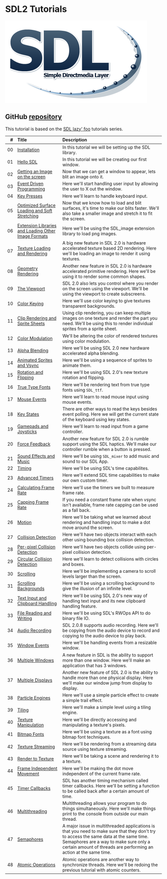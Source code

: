 # SDL2 Tutorials

![SDL Logo](./md/preview.png)
## GitHub [repository](https://github.com/jmparis/SDL2-lazy-foo)

This tutorial is based on the [SDL lazy' foo](https://lazyfoo.net/tutorials/SDL/index.php) tutorials series.


|  # | Title | Description |
|---:|:------|:------------|
| 00 | [Installation](./lesson-00/README.md)                | In this tutorial we will be setting up the SDL library. |
| 01 | [Hello SDL](./lesson-01/README.md)                   | In this tutorial we will be creating our first window. |
| 02 | [Getting an Image on the screen](./lesson-02/README.md)  | Now that we can get a window to appear, lets blit an image onto it. |
| 03 | [Event Driven Programming](./lesson-03/README.md)    | Here we'll start handling user input by allowing the user to X out the window.	 |
| 04 | [Key Presses](./lesson-04/README.md)                 | Here we'll learn to handle keyboard input. |
| 05 | [Optimized Surface Loading and Soft Stretching](./lesson-05/README.md)    | Now that we know how to load and blit surfaces, it's time to make our blits faster. We'll also take a smaller image and stretch it to fit the screen. |
| 06 | [Extension Libraries and Loading Other Image Formats](./lesson-06/README.md) | Here we'll be using the SDL_image extension library to load png images. |
| 07 | [Texture Loading and Rendering](./lesson-07/README.md)   | A big new feature in SDL 2.0 is hardware accelerated texture based 2D rendering. Here we'll be loading an image to render it using textures. |
| 08 | [Geometry Rendering](./lesson-08/README.md)          | Another new feature in SDL 2.0 is hardware accelerated primitive rendering. Here we'll be using it to render some common shapes. |
| 09 | [The Viewport](./lesson-09/README.md)                | SDL 2.0 also lets you control where you render on the screen using the viewport. We'll be using the viewport to create subscreens. |
| 10 | [Color Keying](./lesson-10/README.md)                | Here we'll use color keying to give textures transparent backgrounds. |
| 11 | [Clip Rendering and Sprite Sheets](./lesson-11/README.md)    | Using clip rendering, you can keep multiple images on one texture and render the part you need. We'll be using this to render individual sprites from a sprite sheet. |
| 12 | [Color Modulation](./lesson-12/README.md)            | We'll be altering the color of rendered textures using color modulation. |
| 13 | [Alpha Blending](./lesson-13/README.md)              | Here we'll be using SDL 2.0 new hardware accelerated alpha blending. |
| 14 | [Animated Sprites and Vsync](./lesson-14/README.md)  | Here we'll be using a sequence of sprites to animate them. |
| 15 | [Rotation and Flipping](./lesson-15/README.md)       | Here we'll be using SDL 2.0's new texture rotation and flipping. |
| 16 | [True Type Fonts](./lesson-16/README.md)             | Here we'll be rendering text from true type fonts using `SDL_ttf`. |
| 17 | [Mouse Events](./lesson-17/README.md)                | Here we'll learn to read mouse input using mouse events. |
| 18 | [Key States](./lesson-18/README.md)                  | There are other ways to read the keys besides event polling. Here we will get the current state of the keyboard using key states. |
| 19 | [Gamepads and Joysticks](./lesson-19/README.md)      | Here we'll learn to read input from a game controller. |
| 20 | [Force Feedback](./lesson-20/README.md)              | Another new feature for SDL 2.0 is rumble support using the SDL haptics. We'll make our controller rumble when a button is pressed. |
| 21 | [Sound Effects and Music](./lesson-21/README.md)     | Here we'll be using `SDL_mixer` to add music and sound to our SDL App. |
| 22 | [Timing](./lesson-22/README.md)                      | Here we'll be using SDL's time capabilites. |
| 23 | [Advanced Timers](./lesson-23/README.md)             | Here we'll extend SDL time capabilities to make our own custom timer. |
| 24 | [Calculating Frame Rate](./lesson-24/README.md)      | Here we'll use the timers we built to measure frame rate. |
| 25 | [Capping Frame Rate](./lesson-25/README.md)          | If you need a constant frame rate when vsync isn't available, frame rate capping can be used as a fall back. |
| 26 | [Motion](./lesson-26/README.md)                      | Here we'll be taking what we learned about rendering and handling input to make a dot move around the screen. |
| 27 | [Collision Detection](./lesson-27/README.md)         | Here we'll have two objects interact with each other using bounding box collision detection. |
| 28 | [Per-pixel Collision Detection](./lesson-28/README.md)   | Here we'll have two objects collide using per-pixel collision detection. |
| 29 | [Circular Collision Detection](./lesson-29/README.md)    | Here we'll learn to detect collisions with circles and boxes. |
| 30 | [Scrolling](./lesson-30/README.md) | Here we'll be implementing a camera to scroll levels larger than the screen. |
| 31 | [Scrolling Backgrounds](./lesson-31/README.md)       | Here we'll be using a scrolling background to give the illusion of an infinite level. |
| 32 | [Text Input and Clipboard Handling](./lesson-32/README.md)     | Here we'll be using SDL 2.0's new way of handling text input and its new clipboard handling feature. |
| 33 | [File Reading and Writing](./lesson-33/README.md)    | Here we'll be using SDL's RWOps API to do binary file IO. |
| 34 | [Audio Recording](./lesson-34/README.md)             | SDL 2.0.8 supports audio recording. Here we'll be copying from the audio device to record and copying to the audio device to play back. |
| 35 | [Window Events](./lesson-35/README.md)               | Here we'll be handling events from a resizable window. |
| 36 | [Multiple Windows](./lesson-36/README.md)            | A new feature in SDL is the ability to support more than one window. Here we'll make an application that has 3 windows. |
| 37 | [Multiple Displays](./lesson-37/README.md)           | Another new feature of SDL 2.0 is the ability to handle more than one physical display. Here we'll make our window jump from display to display. |
| 38 | [Particle Engines](./lesson-38/README.md)            | Here we'll use a simple particle effect to create a simple trail effect. |
| 39 | [Tiling](./lesson-39/README.md)                      | Here we'll make a simple level using a tiling engine.  |
| 40 | [Texture Manipulation](./lesson-40/README.md)        | Here we'll be directly accessing and manipulating a texture's pixels.  |
| 41 | [Bitmap Fonts](./lesson-41/README.md)                | Here we'll be using a texture as a font using bitmap font techniques.  |
| 42 | [Texture Streaming](./lesson-42/README.md)           | Here we'll be rendering from a streaming data source using texture streaming.  |
| 43 | [Render to Texture](./lesson-43/README.md)           | Here we'll be taking a scene and rendering it to a texture.  |
| 44 | [Frame Independent Movement](./lesson-44/README.md)  | Here we'll be making the dot move independent of the current frame rate. |
| 45 | [Timer Callbacks](./lesson-45/README.md)             | SDL has another timing mechanism called timer callbacks. Here we'll be setting a function to be called back after a certain amount of time. |
| 46 | [Multithreading](./lesson-46/README.md)              | Multithreading allows your program to do things simultaneously. Here we'll make things print to the console from outside our main thread. |
| 47 | [Semaphores](./lesson-47/README.md)                  | A major issue in multithreaded applications is that you need to make sure that they don't try to access the same data at the same time. Semaphores are a way to make sure only a certain amount of threads are performing an action at the same time. |
| 48 | [Atomic Operations](./lesson-48/README.md)           | Atomic operations are another way to synchronize threads. Here we'll be redoing the previous tutorial with atomic counters. |

